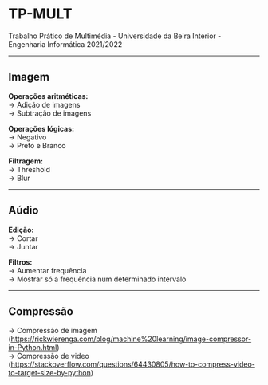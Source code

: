 # TP-MULT
Trabalho Prático de Multimédia - Universidade da Beira Interior - Engenharia Informática 2021/2022
***
## Imagem

**Operações aritméticas:**   
-> Adição de imagens  
-> Subtração de imagens

**Operações lógicas:**  
-> Negativo  
-> Preto e Branco

**Filtragem:**  
-> Threshold  
-> Blur
***
## Aúdio

**Edição:**   
-> Cortar  
-> Juntar  

**Filtros:**   
-> Aumentar frequência  
-> Mostrar só a frequência num determinado intervalo  
***

## Compressão
-> Compressão de imagem (https://rickwierenga.com/blog/machine%20learning/image-compressor-in-Python.html)    
-> Compressão de video (https://stackoverflow.com/questions/64430805/how-to-compress-video-to-target-size-by-python)    
  
